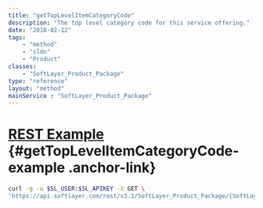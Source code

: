 ```yaml
---
title: "getTopLevelItemCategoryCode"
description: "The top level category code for this service offering."
date: "2018-02-12"
tags:
    - "method"
    - "sldn"
    - "Product"
classes:
    - "SoftLayer_Product_Package"
type: "reference"
layout: "method"
mainService : "SoftLayer_Product_Package"
---
```


# [REST Example](#getTopLevelItemCategoryCode-example) <a href="/article/rest/"><i class="fas fa-question"></i></a> {#getTopLevelItemCategoryCode-example .anchor-link} 
```bash
curl -g -u $SL_USER:$SL_APIKEY -X GET \
'https://api.softlayer.com/rest/v3.1/SoftLayer_Product_Package/{SoftLayer_Product_PackageID}/getTopLevelItemCategoryCode'
```
